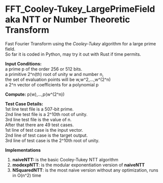 # FFT_Cooley-Tukey_LargePrimeField aka NTT or Number Theoretic Transform

Fast Fourier Transform using the *Cooley-Tukey* algorithm for a large prime field. <br>
So far it is coded in Python, may try it out with Rust if time permits. <br>


**Input Conditions:** <br>
    a prime p of the order 256 or 512 bits. <br>
    a primitive 2^n(th) root of unity w and number n, <br>
    the set of evaluation points will be w,w^2,...,w^(2^n) <br>
    a 2^n vector of coefficients for a polynomial p <br>
    
**Compute:** p(w),...,p(w^(2^n)) <br>

**Test Case Details:** <br>
1st line test file is a 507-bit prime. <br>
2nd line test file is a 2^10th root of unity. <br>
3rd line test file is the value of n. <br>
After that there are 49 test cases. <br>
1st line of test case is the input vector. <br>
2nd line of test case is the target output. <br>
3rd line of test case is the 2^10th root of unity. <br>

**Implementations** <br>
1. **naiveNTT:** is the basic Cooley-Tukey NTT algorithm <br>
2. **modexpNTT**: is the modular exponentiation version of **naiveNTT** <br>
3. **NSquaredNTT**: is the most naive version without any optimization, runs in O(n^2) time <br>
